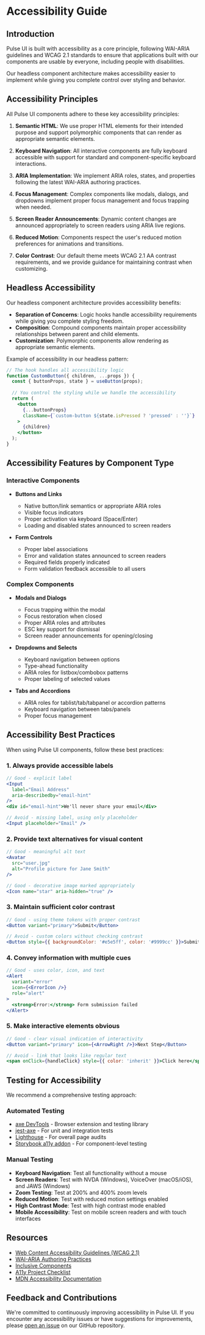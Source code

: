 # Accessibility Guide

## Introduction

Pulse UI is built with accessibility as a core principle, following WAI-ARIA guidelines and WCAG 2.1 standards to ensure that applications built with our components are usable by everyone, including people with disabilities.

Our headless component architecture makes accessibility easier to implement while giving you complete control over styling and behavior.

## Accessibility Principles

All Pulse UI components adhere to these key accessibility principles:

1. **Semantic HTML**: We use proper HTML elements for their intended purpose and support polymorphic components that can render as appropriate semantic elements.

2. **Keyboard Navigation**: All interactive components are fully keyboard accessible with support for standard and component-specific keyboard interactions.

3. **ARIA Implementation**: We implement ARIA roles, states, and properties following the latest WAI-ARIA authoring practices.

4. **Focus Management**: Complex components like modals, dialogs, and dropdowns implement proper focus management and focus trapping when needed.

5. **Screen Reader Announcements**: Dynamic content changes are announced appropriately to screen readers using ARIA live regions.

6. **Reduced Motion**: Components respect the user's reduced motion preferences for animations and transitions.

7. **Color Contrast**: Our default theme meets WCAG 2.1 AA contrast requirements, and we provide guidance for maintaining contrast when customizing.

## Headless Accessibility

Our headless component architecture provides accessibility benefits:

- **Separation of Concerns**: Logic hooks handle accessibility requirements while giving you complete styling freedom.
- **Composition**: Compound components maintain proper accessibility relationships between parent and child elements.
- **Customization**: Polymorphic components allow rendering as appropriate semantic elements.

Example of accessibility in our headless pattern:

```jsx
// The hook handles all accessibility logic
function CustomButton({ children, ...props }) {
  const { buttonProps, state } = useButton(props);
  
  // You control the styling while we handle the accessibility
  return (
    <button
      {...buttonProps}
      className={`custom-button ${state.isPressed ? 'pressed' : ''}`}
    >
      {children}
    </button>
  );
}
```

## Accessibility Features by Component Type

### Interactive Components

- **Buttons and Links**
  - Native button/link semantics or appropriate ARIA roles
  - Visible focus indicators
  - Proper activation via keyboard (Space/Enter)
  - Loading and disabled states announced to screen readers

- **Form Controls**
  - Proper label associations
  - Error and validation states announced to screen readers
  - Required fields properly indicated
  - Form validation feedback accessible to all users

### Complex Components

- **Modals and Dialogs**
  - Focus trapping within the modal
  - Focus restoration when closed
  - Proper ARIA roles and attributes
  - ESC key support for dismissal
  - Screen reader announcements for opening/closing

- **Dropdowns and Selects**
  - Keyboard navigation between options
  - Type-ahead functionality
  - ARIA roles for listbox/combobox patterns
  - Proper labeling of selected values

- **Tabs and Accordions**
  - ARIA roles for tablist/tab/tabpanel or accordion patterns
  - Keyboard navigation between tabs/panels
  - Proper focus management

## Accessibility Best Practices

When using Pulse UI components, follow these best practices:

### 1. Always provide accessible labels

```jsx
// Good - explicit label
<Input
  label="Email Address"
  aria-describedby="email-hint"
/>
<div id="email-hint">We'll never share your email</div>

// Avoid - missing label, using only placeholder
<Input placeholder="Email" />
```

### 2. Provide text alternatives for visual content

```jsx
// Good - meaningful alt text
<Avatar 
  src="user.jpg" 
  alt="Profile picture for Jane Smith" 
/>

// Good - decorative image marked appropriately
<Icon name="star" aria-hidden="true" />
```

### 3. Maintain sufficient color contrast

```jsx
// Good - using theme tokens with proper contrast
<Button variant="primary">Submit</Button>

// Avoid - custom colors without checking contrast
<Button style={{ backgroundColor: '#e5e5ff', color: '#9999cc' }}>Submit</Button>
```

### 4. Convey information with multiple cues

```jsx
// Good - uses color, icon, and text
<Alert 
  variant="error" 
  icon={<ErrorIcon />}
  role="alert"
>
  <strong>Error:</strong> Form submission failed
</Alert>
```

### 5. Make interactive elements obvious

```jsx
// Good - clear visual indication of interactivity
<Button variant="primary" icon={<ArrowRight />}>Next Step</Button>

// Avoid - link that looks like regular text
<span onClick={handleClick} style={{ color: 'inherit' }}>Click here</span>
```

## Testing for Accessibility

We recommend a comprehensive testing approach:

### Automated Testing

- [axe DevTools](https://www.deque.com/axe/) - Browser extension and testing library
- [jest-axe](https://github.com/nickcolley/jest-axe) - For unit and integration tests
- [Lighthouse](https://developers.google.com/web/tools/lighthouse) - For overall page audits
- [Storybook a11y addon](https://storybook.js.org/addons/@storybook/addon-a11y) - For component-level testing

### Manual Testing

- **Keyboard Navigation**: Test all functionality without a mouse
- **Screen Readers**: Test with NVDA (Windows), VoiceOver (macOS/iOS), and JAWS (Windows)
- **Zoom Testing**: Test at 200% and 400% zoom levels
- **Reduced Motion**: Test with reduced motion settings enabled
- **High Contrast Mode**: Test with high contrast mode enabled
- **Mobile Accessibility**: Test on mobile screen readers and with touch interfaces

## Resources

- [Web Content Accessibility Guidelines (WCAG 2.1)](https://www.w3.org/WAI/standards-guidelines/wcag/)
- [WAI-ARIA Authoring Practices](https://www.w3.org/WAI/ARIA/apg/)
- [Inclusive Components](https://inclusive-components.design/)
- [A11y Project Checklist](https://www.a11yproject.com/checklist/)
- [MDN Accessibility Documentation](https://developer.mozilla.org/en-US/docs/Web/Accessibility)

## Feedback and Contributions

We're committed to continuously improving accessibility in Pulse UI. If you encounter any accessibility issues or have suggestions for improvements, please [open an issue](https://github.com/TSKVenkat/pulse-ui/issues/new?labels=accessibility) on our GitHub repository.
